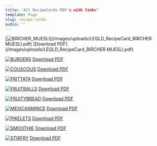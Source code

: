 ```yaml
---
title: 'All RecipeCards PDF's with links'
template: Page
slug: recipe-cards
audio: ''
---
```


[![BIRCHER_MUESLI](/images/uploads/BIRCHER_MUESLI.jpeg)](/images/uploads/LEQLD_RecipeCard_BIRCHER MUESLI.pdf)
[Download PDF](/images/uploads/LEQLD_RecipeCard_BIRCHER MUESLI.pdf)

[![BURGERS](/images/uploads/BURGERS.jpeg)](/images/uploads/LEQLD_RecipeCard_BURGERS.pdf)
[Download PDF](/images/uploads/LEQLD_RecipeCard_BURGERS.pdf)

[![COUSCOUS](/images/uploads/COUSCOUS.jpeg)](/images/uploads/LEQLD_RecipeCard_COUSCOUS.pdf)
[Download PDF](/images/uploads/LEQLD_RecipeCard_COUSCOUS.pdf)

[![FRITTATA](/images/uploads/FRITTATA.jpeg)](/images/uploads/LEQLD_RecipeCard_FRITTATA.pdf)
[Download PDF](/images/uploads/LEQLD_RecipeCard_FRITTATA.pdf)

[![FRUITBALLS](/images/uploads/FRUITBALLS.jpeg)](/images/uploads/LEQLD_RecipeCard_FRUITBALLS.pdf)
[Download PDF](/images/uploads/LEQLD_RecipeCard_FRUITBALLS.pdf)

[![FRUITYBREAD](/images/uploads/FRUITYBREAD.jpeg)](/images/uploads/LEQLD_RecipeCard_FRUITYBREAD.pdf)
[Download PDF](/images/uploads/LEQLD_RecipeCard_FRUITYBREAD.pdf)

[![MEXICANMINCE](/images/uploads/MEXICANMINCE.jpeg)](/images/uploads/LEQLD_RecipeCard_MEXICANMINCE.pdf)
[Download PDF](/images/uploads/LEQLD_RecipeCard_MEXICANMINCE.pdf)

[![PIKELETS](/images/uploads/PIKELETS.jpeg)](/images/uploads/LEQLD_RecipeCard_PIKELETS.pdf)
[Download PDF](/images/uploads/LEQLD_RecipeCard_PIKELETS.pdf)

[![SMOOTHIE](/images/uploads/SMOOTHIE.jpeg)](/images/uploads/LEQLD_RecipeCard_SMOOTHIE.pdf)
[Download PDF](/images/uploads/LEQLD_RecipeCard_SMOOTHIE.pdf)

[![STIRFRY](/images/uploads/STIRFRY.jpeg)](/images/uploads/LEQLD_RecipeCard_STIRFRY.pdf)
[Download PDF](/images/uploads/LEQLD_RecipeCard_STIRFRY.pdf)
